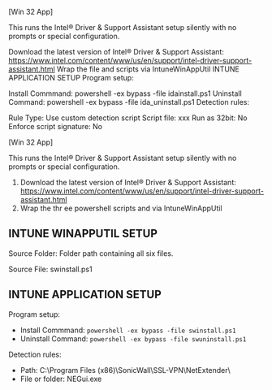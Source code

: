 [Win 32 App]

This runs the Intel® Driver & Support Assistant setup silently with no prompts or special configuration.

Download the latest version of Intel® Driver & Support Assistant: https://www.intel.com/content/www/us/en/support/intel-driver-support-assistant.html
Wrap the file and scripts via IntuneWinAppUtil
INTUNE APPLICATION SETUP
Program setup:

Install Commmand: powershell -ex bypass -file idainstall.ps1
Uninstall Command: powershell -ex bypass -file ida_uninstall.ps1
Detection rules:

Rule Type: Use custom detection script
Script file: xxx
Run as 32bit: No
Enforce script signature: No



[Win 32 App]

This runs the Intel® Driver & Support Assistant setup silently with no prompts or special configuration.
1. Download the latest version of Intel® Driver & Support Assistant: https://www.intel.com/content/www/us/en/support/intel-driver-support-assistant.html
2. Wrap the thr ee powershell scripts and via IntuneWinAppUtil

**INTUNE WINAPPUTIL SETUP**
---------------------
Source Folder: Folder path containing all six files. 

Source File: swinstall.ps1

**INTUNE APPLICATION SETUP**
----------------------------
Program setup:
- Install Commmand: ```powershell -ex bypass -file swinstall.ps1```
- Uninstall Command: ```powershell -ex bypass -file swuninstall.ps1```

Detection rules:
- Path: C:\Program Files (x86)\SonicWall\SSL-VPN\NetExtender\
- File or folder: NEGui.exe